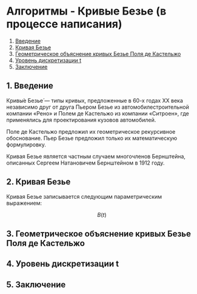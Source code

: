 # Алгоритмы - Кривые Безье (в процессе написания)

1. [Введение](#1-введение)
2. [Кривая Безье](#2-кривая-безье)
3. [Геометрическое объяснение кривых Безье Поля де Кастельжо](#3-геометрическое-объяснение-кривых-безье-поля-де-кастельжо)
4. [Уровень дискретизации t](#4-уровень-дискретизации-t)
5. [Заключение](#5-заключение)

## 1. Введение

Кривы́е Безье́ — типы кривых, предложенные в 60-х годах XX века независимо друг от друга Пьером Безье из автомобилестроительной компании «Рено» и Полем де Кастельжо из компании «Ситроен», где применялись для проектирования кузовов автомобилей.

Поле де Кастельжо предложил их геометрическое рекурсивное обоснование. Пьер Безье предложил только их математическую формулировку.

Кривая Безье является частным случаем многочленов Бернштейна, описанных Сергеем Натановичем Бернштейном в 1912 году.

## 2. Кривая Безье

Кривая Безье записывается следующим параметрическим выражением:

$$B\left(t\right)$$

## 3. Геометрическое объяснение кривых Безье Поля де Кастельжо

## 4. Уровень дискретизации t

## 5. Заключение
